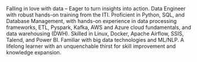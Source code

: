 Falling in love with data – Eager to turn insights into action.
Data Engineer with robust hands-on training from the ITI.
Proficient in Python, SQL, and Database Management, with hands-on experience in data processing frameworks, ETL, Pyspark, Kafka, AWS and Azure cloud fundamentals, and data warehousing (DWH).
Skilled in Linux, Docker, Apache Airflow, SSIS, Talend, and Power BI. Familiar with big data technologies and ML/NLP.
A lifelong learner with an unquenchable thirst for skill improvement and knowledge expansion.
